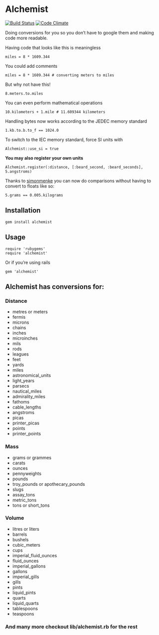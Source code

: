 Alchemist
=========

[![Build Status](https://travis-ci.org/halogenandtoast/alchemist.png?branch=master)](https://travis-ci.org/halogenandtoast/alchemist)
[![Code Climate](https://codeclimate.com/github/halogenandtoast/alchemist.png)](https://codeclimate.com/github/halogenandtoast/alchemist)

Doing conversions for you so you don’t have to google them and making
code more readable.

Having code that looks like this is meaningless

    miles = 8 * 1609.344

You could add comments

    miles = 8 * 1609.344 # converting meters to miles

But why not have this!

    8.meters.to.miles

You can even perform mathematical operations

    10.kilometers + 1.mile # 11.609344 kilometers

Handling bytes now works according to the JEDEC memory standard

    1.kb.to.b.to_f == 1024.0

To switch to the IEC memory standard, force SI units with

    Alchemist::use_si = true

<strong>You may also register your own units</strong>

    Alchemist.register(:distance, [:beard_second, :beard_seconds], 5.angstroms)

Thanks to <a href='http://github.com/simonmenke'>simonmenke</a> you can
now do comparisons without having to convert to floats like so:

    5.grams == 0.005.kilograms

Installation
------------

    gem install alchemist

Usage
-----

    require 'rubygems'
    require 'alchemist'

Or if you’re using rails

    gem 'alchemist'

Alchemist has conversions for:
------------------------------

### Distance

-   metres or meters
-   fermis
-   microns
-   chains
-   inches
-   microinches
-   mils
-   rods
-   leagues
-   feet
-   yards
-   miles
-   astronomical\_units
-   light\_years
-   parsecs
-   nautical\_miles
-   admirality\_miles
-   fathoms
-   cable\_lengths
-   angstroms
-   picas
-   printer\_picas
-   points
-   printer\_points

### Mass

-   grams or grammes
-   carats
-   ounces
-   pennyweights
-   pounds
-   troy\_pounds or apothecary\_pounds
-   slugs
-   assay\_tons
-   metric\_tons
-   tons or short\_tons

### Volume

-   litres or liters
-   barrels
-   bushels
-   cubic\_meters
-   cups
-   imperial\_fluid\_ounces
-   fluid\_ounces
-   imperial\_gallons
-   gallons
-   imperial\_gills
-   gills
-   pints
-   liquid\_pints
-   quarts
-   liquid\_quarts
-   tablespoons
-   teaspoons

### And many more checkout **lib/alchemist.rb** for the rest
